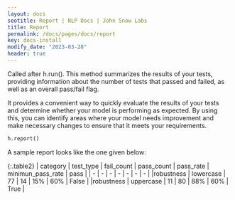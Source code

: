 ```yaml
---
layout: docs
seotitle: Report | NLP Docs | John Snow Labs
title: Report
permalink: /docs/pages/docs/report
key: docs-install
modify_date: "2023-03-28"
header: true
---
```


<div class="main-docs" markdown="1"><div class="h3-box" markdown="1">

Called after h.run(). This method summarizes the results of your tests, providing information about the number of tests that passed and failed, as well as an overall pass/fail flag. 

It provides a convenient way to quickly evaluate the results of your tests and determine whether your model is performing as expected. By using this, you can identify areas where your model needs improvement and make necessary changes to ensure that it meets your requirements.

```python
h.report()
```
A sample report looks like the one given below:

{:.table2}
| category  | test_type |  fail_count | pass_count | pass_rate |  minimun_pass_rate | pass |
| - | - | - | - | - | - | - |
|robustness | lowercase | 77 | 14 | 15% | 60%  | False |
|robustness | uppercase | 11 | 80 | 88% | 60%  | True |



</div></div>